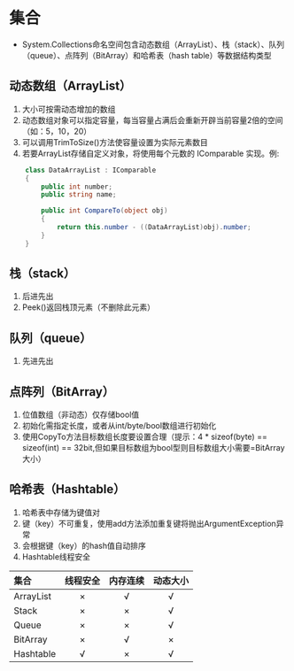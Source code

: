 # 集合

* System.Collections命名空间包含动态数组（ArrayList）、栈（stack）、队列（queue）、点阵列（BitArray）和哈希表（hash table）等数据结构类型

## 动态数组（ArrayList）

1. 大小可按需动态增加的数组
2. 动态数组对象可以指定容量，每当容量占满后会重新开辟当前容量2倍的空间（如：5，10，20）
3. 可以调用TrimToSize()方法使容量设置为实际元素数目
4. 若要ArrayList存储自定义对象，将使用每个元数的 IComparable 实现。例:
```C#
    class DataArrayList : IComparable
    {
        public int number;
        public string name;

        public int CompareTo(object obj)
        {
            return this.number - ((DataArrayList)obj).number;
        }
    }
```

## 栈（stack）

1. 后进先出
2. Peek()返回栈顶元素（不删除此元素）

## 队列（queue）

1. 先进先出

## 点阵列（BitArray）

1. 位值数组（非动态）仅存储bool值
2. 初始化需指定长度，或者从int/byte/bool数组进行初始化
3. 使用CopyTo方法目标数组长度要设置合理（提示：4 * sizeof(byte) == sizeof(int) == 32bit,但如果目标数组为bool型则目标数组大小需要=BitArray大小）

## 哈希表（Hashtable）

1. 哈希表中存储为键值对
2. 键（key）不可重复，使用add方法添加重复键将抛出ArgumentException异常
3. 会根据键（key）的hash值自动排序
4. Hashtable线程安全

| 集合 | 线程安全 | 内存连续 | 动态大小 |
| :---- | :----: | :----: | :----: |
| ArrayList | × | √ | √ |
| Stack | × | × | √ |
| Queue | × | × | √ |
| BitArray | × | √ | × |
| Hashtable | √ | × | √ |